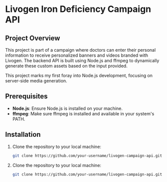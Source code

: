 # Livogen Iron Deficiency Campaign API

## Project Overview
This project is part of a campaign where doctors can enter their personal information to receive personalized banners and videos branded with Livogen. The backend API is built using Node.js and ffmpeg to dynamically generate these custom assets based on the input provided.

This project marks my first foray into Node.js development, focusing on server-side media generation.

## Prerequisites
- **Node.js**: Ensure Node.js is installed on your machine.
- **ffmpeg**: Make sure ffmpeg is installed and available in your system's PATH.

## Installation

1. Clone the repository to your local machine:
   ```bash
   git clone https://github.com/your-username/livogen-campaign-api.git

2. Clone the repository to your local machine:
   ```bash
   git clone https://github.com/your-username/livogen-campaign-api.git

